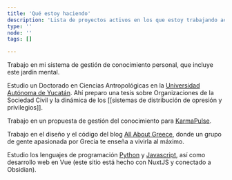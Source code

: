 ```yaml
---
title: 'Qué estoy haciendo'
description: 'Lista de proyectos activos en los que estoy trabajando actualmente'
type: ''
node: ''
tags: []

---
```


Trabajo en mi sistema de gestión de conocimiento personal, que incluye este jardín mental.

Estudio un Doctorado en Ciencias Antropológicas en la [Universidad Autónoma de Yucatán](https://www.uady.mx/). Ahí preparo una tesis sobre Organizaciones de la Sociedad Civil y la dinámica de los [[sistemas de distribución de opresión y privilegios]].

Trabajo en un propuesta de gestión del conocimiento para [KarmaPulse](https://karmapulse.com).

Trabajo en el diseño y el código del blog [All About Greece](https://itsallaboutgreece.com/es), donde un grupo de gente apasionada por Grecia te enseña a vivirla al máximo.

Estudio los lenguajes de programación [Python](https://www.python.org/) y [Javascript](https://www.javascript.com/), así como desarrollo web en Vue (este sitio está hecho con NuxtJS y conectado a Obsidian).
